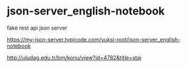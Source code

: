 # json-server_english-notebook
fake rest api json server


https://my-json-server.typicode.com/yuksi-root/json-server_english-notebook

http://uludag.edu.tr/bm/konu/view?id=4782&title=staj
